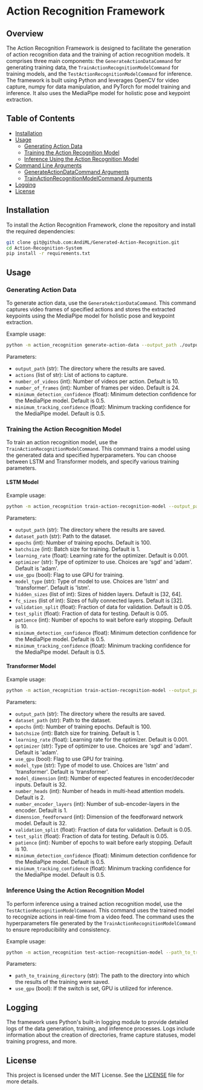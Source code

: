 # Action Recognition Framework

## Overview
The Action Recognition Framework is designed to facilitate the generation of action recognition data and the training of action recognition models. It comprises three main components: the `GenerateActionDataCommand` for generating training data, the `TrainActionRecognitionModelCommand` for training models, and the `TestActionRecognitionModelCommand` for inference. The framework is built using Python and leverages OpenCV for video capture, numpy for data manipulation, and PyTorch for model training and inference. It also uses the MediaPipe model for holistic pose and keypoint extraction.

## Table of Contents
- [Installation](#installation)
- [Usage](#usage)
  - [Generating Action Data](#generating-action-data)
  - [Training the Action Recognition Model](#training-the-action-recognition-model)
  - [Inference Using the Action Recognition Model](#inference-using-the-action-recognition-model)
- [Command Line Arguments](#command-line-arguments)
  - [GenerateActionDataCommand Arguments](#generateactiondatacommand-arguments)
  - [TrainActionRecognitionModelCommand Arguments](#trainactionrecognitionmodelcommand-arguments)
- [Logging](#logging)
- [License](#license)

## Installation
To install the Action Recognition Framework, clone the repository and install the required dependencies:
```bash
git clone git@github.com:AndiML/Generated-Action-Recognition.git
cd Action-Recognition-System
pip install -r requirements.txt
```

## Usage

### Generating Action Data
To generate action data, use the `GenerateActionDataCommand`. This command captures video frames of specified actions and stores the extracted keypoints using the MediaPipe model for holistic pose and keypoint extraction.

Example usage:
```bash
python -m action_recognition generate-action-data --output_path ./output --actions wave clap --number_of_videos 10 --number_of_frames 24 --minimum_detection_confidence 0.5 --minimum_tracking_confidence 0.5
```

Parameters:
- `output_path` (str): The directory where the results are saved.
- `actions` (list of str): List of actions to capture.
- `number_of_videos` (int): Number of videos per action. Default is 10.
- `number_of_frames` (int): Number of frames per video. Default is 24.
- `minimum_detection_confidence` (float): Minimum detection confidence for the MediaPipe model. Default is 0.5.
- `minimum_tracking_confidence` (float): Minimum tracking confidence for the MediaPipe model. Default is 0.5.

### Training the Action Recognition Model
To train an action recognition model, use the `TrainActionRecognitionModelCommand`. This command trains a model using the generated data and specified hyperparameters. You can choose between LSTM and Transformer models, and specify various training parameters.

#### LSTM Model
Example usage:
```bash
python -m action_recognition train-action-recognition-model --output_path ./output --dataset_path ./output/user_data --epochs 100 --batchsize 1 --learning_rate 0.001 --optimizer adam --use_gpu --model_type lstm --hidden_sizes 32 64 --fc_sizes 32 --validation_split 0.05 --test_split 0.05 --patience 10 --minimum_detection_confidence 0.5 --minimum_tracking_confidence 0.5
```

Parameters:
- `output_path` (str): The directory where the results are saved.
- `dataset_path` (str): Path to the dataset.
- `epochs` (int): Number of training epochs. Default is 100.
- `batchsize` (int): Batch size for training. Default is 1.
- `learning_rate` (float): Learning rate for the optimizer. Default is 0.001.
- `optimizer` (str): Type of optimizer to use. Choices are 'sgd' and 'adam'. Default is 'adam'.
- `use_gpu` (bool): Flag to use GPU for training.
- `model_type` (str): Type of model to use. Choices are 'lstm' and 'transformer'. Default is 'lstm'.
- `hidden_sizes` (list of int): Sizes of hidden layers. Default is [32, 64].
- `fc_sizes` (list of int): Sizes of fully connected layers. Default is [32].
- `validation_split` (float): Fraction of data for validation. Default is 0.05.
- `test_split` (float): Fraction of data for testing. Default is 0.05.
- `patience` (int): Number of epochs to wait before early stopping. Default is 10.
- `minimum_detection_confidence` (float): Minimum detection confidence for the MediaPipe model. Default is 0.5.
- `minimum_tracking_confidence` (float): Minimum tracking confidence for the MediaPipe model. Default is 0.5.

#### Transformer Model
Example usage:
```bash
python -m action_recognition train-action-recognition-model --output_path ./output --dataset_path ./output/user_data --epochs 100 --batchsize 1 --learning_rate 0.001 --optimizer adam --use_gpu --model_type transformer --model_dimension 32 --number_heads 2 --number_encoder_layers 1 --dimension_feedforward 32 --validation_split 0.05 --test_split 0.05 --patience 10 --minimum_detection_confidence 0.5 --minimum_tracking_confidence 0.5
```

Parameters:
- `output_path` (str): The directory where the results are saved.
- `dataset_path` (str): Path to the dataset.
- `epochs` (int): Number of training epochs. Default is 100.
- `batchsize` (int): Batch size for training. Default is 1.
- `learning_rate` (float): Learning rate for the optimizer. Default is 0.001.
- `optimizer` (str): Type of optimizer to use. Choices are 'sgd' and 'adam'. Default is 'adam'.
- `use_gpu` (bool): Flag to use GPU for training.
- `model_type` (str): Type of model to use. Choices are 'lstm' and 'transformer'. Default is 'transformer'.
- `model_dimension` (int): Number of expected features in encoder/decoder inputs. Default is 32.
- `number_heads` (int): Number of heads in multi-head attention models. Default is 2.
- `number_encoder_layers` (int): Number of sub-encoder-layers in the encoder. Default is 1.
- `dimension_feedforward` (int): Dimension of the feedforward network model. Default is 32.
- `validation_split` (float): Fraction of data for validation. Default is 0.05.
- `test_split` (float): Fraction of data for testing. Default is 0.05.
- `patience` (int): Number of epochs to wait before early stopping. Default is 10.
- `minimum_detection_confidence` (float): Minimum detection confidence for the MediaPipe model. Default is 0.5.
- `minimum_tracking_confidence` (float): Minimum tracking confidence for the MediaPipe model. Default is 0.5.

### Inference Using the Action Recognition Model
To perform inference using a trained action recognition model, use the `TestActionRecognitionModelCommand`. This command uses the trained model to recognize actions in real-time from a video feed. The command uses the hyperparameters file generated by the `TrainActionRecognitionModelCommand` to ensure reproducibility and consistency.

Example usage:
```bash
python -m action_recognition test-action-recognition-model --path_to_training_directory ./output --use_gpu
```

Parameters:
- `path_to_training_directory` (str): The path to the directory into which the results of the training were saved.
- `use_gpu` (bool): If the switch is set, GPU is utilized for inference.

## Logging
The framework uses Python's built-in logging module to provide detailed logs of the data generation, training, and inference processes. Logs include information about the creation of directories, frame capture statuses, model training progress, and more.

## License
This project is licensed under the MIT License. See the [LICENSE](LICENSE) file for more details.
